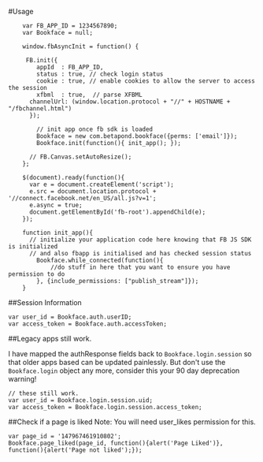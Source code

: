 #Usage
```
	var FB_APP_ID = 1234567890;
	var Bookface = null;

	window.fbAsyncInit = function() {

	 FB.init({
	    appId  : FB_APP_ID,
	    status : true, // check login status
	    cookie : true, // enable cookies to allow the server to access the session
	    xfbml  : true,  // parse XFBML
      channelUrl: (window.location.protocol + "//" + HOSTNAME + "/fbchannel.html")
	  });

		// init app once fb sdk is loaded
		Bookface = new com.betapond.bookface({perms: ['email']});
		Bookface.init(function(){ init_app(); });

	  // FB.Canvas.setAutoResize();
	};

	$(document).ready(function(){ 
	  var e = document.createElement('script');
	  e.src = document.location.protocol + '//connect.facebook.net/en_US/all.js?v=1';
	  e.async = true;
	  document.getElementById('fb-root').appendChild(e);
	});

	function init_app(){
	  // initialize your application code here knowing that FB JS SDK is initialized
	  // and also fbapp is initialised and has checked session status
		Bookface.while_connected(function(){
			//do stuff in here that you want to ensure you have permission to do
		}, {include_permissions: ["publish_stream"]});
	}
```
##Session Information

```
var user_id = Bookface.auth.userID;
var access_token = Bookface.auth.accessToken;
```

##Legacy apps still work.

I have mapped the authResponse fields back to ```Bookface.login.session``` so that older apps based can be updated painlessly. But don't use the ```Bookface.login``` object any more, consider this your 90 day deprecation warning!

```
// these still work.
var user_id = Bookface.login.session.uid;
var access_token = Bookface.login.session.access_token;
```

##Check if a page is liked
Note: You will need user_likes permission for this.

```
var page_id = '147967461910802';
Bookface.page_liked(page_id, function(){alert('Page Liked')}, function(){alert('Page not liked');});
```